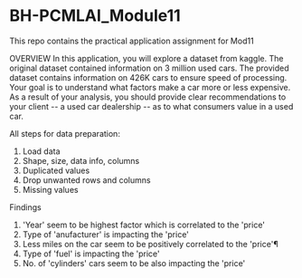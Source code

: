 # BH-PCMLAI_Module11
This repo contains the practical application assignment for Mod11

OVERVIEW
In this application, you will explore a dataset from kaggle. The original dataset contained information on 3 million used cars. The provided dataset contains information on 426K cars to ensure speed of processing. Your goal is to understand what factors make a car more or less expensive. As a result of your analysis, you should provide clear recommendations to your client -- a used car dealership -- as to what consumers value in a used car.

All steps for data preparation:
1. Load data
2. Shape, size, data info, columns
3. Duplicated values
4. Drop unwanted rows and columns
5. Missing values

Findings
1. 'Year' seem to be highest factor which is correlated to the 'price'
2. Type of 'anufacturer' is impacting the 'price'
3. Less miles on the car seem to be positively correlated to the 'price'¶
4. Type of 'fuel' is impacting the 'price'
5. No. of 'cylinders' cars seem to be also impacting the 'price'
